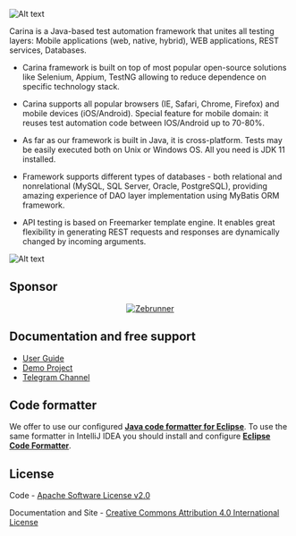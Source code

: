 ![Alt text](https://github.com/zebrunner/carina/raw/master/docs/img/carina.png "Carina Logo")

Carina is a Java-based test automation framework that unites all testing layers: Mobile applications (web, native, hybrid), WEB applications, REST services, Databases.

* Carina framework is built on top of most popular open-source solutions like Selenium, Appium, TestNG allowing to reduce dependence on specific technology stack.

* Carina supports all popular browsers (IE, Safari, Chrome, Firefox) and mobile devices (iOS/Android). Special feature for mobile domain: it reuses test automation code between IOS/Android up to 70-80%.

* As far as our framework is built in Java, it is cross-platform. Tests may be easily executed both on Unix or Windows OS. All you need is JDK 11 installed.

* Framework supports different types of databases - both relational and nonrelational (MySQL, SQL Server, Oracle, PostgreSQL), providing amazing experience of DAO layer implementation using MyBatis ORM framework.

* API testing is based on Freemarker template engine. It enables great flexibility in generating REST requests and responses are dynamically changed by incoming arguments. 

![Alt text](https://github.com/zebrunner/carina/raw/master/docs/img/carina_space.png "Carina Overview")

## Sponsor
<p align="center">
  <a href="https://zebrunner.com/"><img alt="Zebrunner" src="https://github.com/zebrunner/carina/raw/master/docs/img/zebrunner_intro.png"></a>
</p>

## Documentation and free support
* [User Guide](http://zebrunner.github.io/carina)
* [Demo Project](https://github.com/zebrunner/carina-demo)
* [Telegram Channel](https://t.me/qps_carina)

## Code formatter
We offer to use our configured [**Java code formatter for Eclipse**](https://github.com/zebrunner/carina/blob/master/carina_formatter.xml). To use the same formatter in IntelliJ IDEA you should install and configure [**Eclipse Code Formatter**](https://plugins.jetbrains.com/plugin/6546-eclipse-code-formatter).

## License
Code - [Apache Software License v2.0](http://www.apache.org/licenses/LICENSE-2.0)

Documentation and Site - [Creative Commons Attribution 4.0 International License](http://creativecommons.org/licenses/by/4.0/deed.en_US)